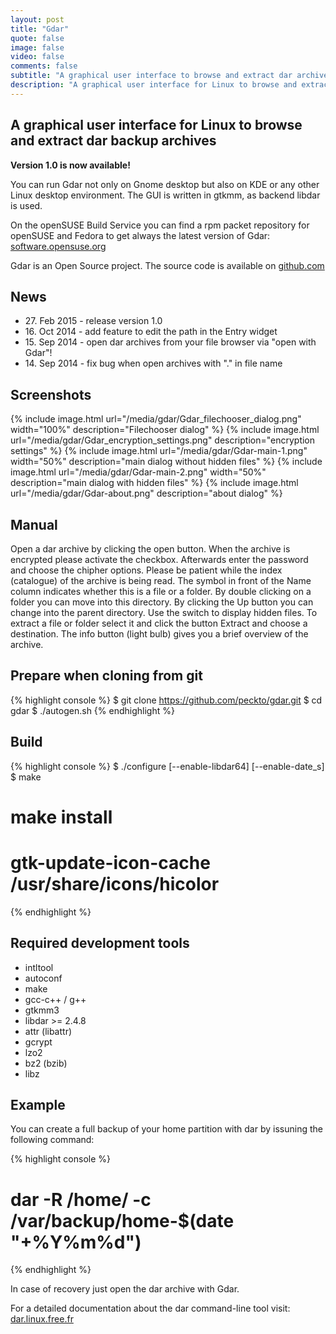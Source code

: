 ```yaml
---
layout: post
title: "Gdar"
quote: false
image: false
video: false
comments: false
subtitle: "A graphical user interface to browse and extract dar archives"
description: "A graphical user interface for Linux to browse and extract dar backup archives. You can run Gdar not only on Gnome desktop but also on KDE or any other Linux desktop environment. The GUI is written in gtkmm, as backend libdar is used. <br/><strong>Version 1.0 is now available!</strong>"
---
```


## A graphical user interface for Linux to browse and extract dar backup archives
**Version 1.0 is now available!**

You can run Gdar not only on Gnome desktop but also on KDE or any other Linux desktop environment. The GUI is written in gtkmm, as backend libdar is used.

On the openSUSE Build Service you can find a rpm packet repository for openSUSE and Fedora to get always the latest version of Gdar: [software.opensuse.org](https://software.opensuse.org/download.html?project=home:peckto&package=gdar)

Gdar is an Open Source project. The source code is available on [github.com](https://github.com/peckto/gdar)

## News 
- 27\. Feb 2015 - release version 1.0
- 16\. Oct 2014 - add feature to edit the path in the Entry widget
- 15\. Sep 2014 - open dar archives from your file browser via "open with Gdar"!
- 14\. Sep 2014 - fix bug when open archives with "." in file name

## Screenshots

{% include image.html url="/media/gdar/Gdar_filechooser_dialog.png" width="100%" description="Filechooser dialog" %}
{% include image.html url="/media/gdar/Gdar_encryption_settings.png" description="encryption settings" %}
{% include image.html url="/media/gdar/Gdar-main-1.png"  width="50%" description="main dialog without hidden files" %}
{% include image.html url="/media/gdar/Gdar-main-2.png"  width="50%" description="main dialog with hidden files" %}
{% include image.html url="/media/gdar/Gdar-about.png" description="about dialog" %}

## Manual
Open a dar archive by clicking the open button.
When the archive is encrypted please activate the checkbox.
Afterwards enter the password and choose the chipher options.
Please be patient while the index (catalogue) of the archive is being read.
The symbol in front of the Name column indicates whether this is a file or a folder.
By double clicking on a folder you can move into this directory.
By clicking the Up button you can change into the parent directory.
Use the switch to display hidden files.
To extract a file or folder select it and click the button Extract and choose a destination.
The info button (light bulb) gives you a brief overview of the archive.

## Prepare when cloning from git
{% highlight console %}
$ git clone https://github.com/peckto/gdar.git
$ cd gdar
$ ./autogen.sh
{% endhighlight %}

## Build
{% highlight console %}
$ ./configure [--enable-libdar64] [--enable-date_s]
$ make
# make install
# gtk-update-icon-cache /usr/share/icons/hicolor
{% endhighlight %}

## Required development tools
- intltool
- autoconf
- make
- gcc-c++ / g++
- gtkmm3
- libdar >= 2.4.8
- attr (libattr)
- gcrypt
- lzo2
- bz2 (bzib)
- libz

## Example
You can create a full backup of your home partition with dar by issuning the following command:

{% highlight console %}
# dar -R /home/ -c /var/backup/home-$(date "+%Y%m%d") 
{% endhighlight %}

In case of recovery just open the dar archive with Gdar.

For a detailed documentation about the dar command-line tool visit:
[dar.linux.free.fr](http://dar.linux.free.fr/doc/Tutorial.html)

